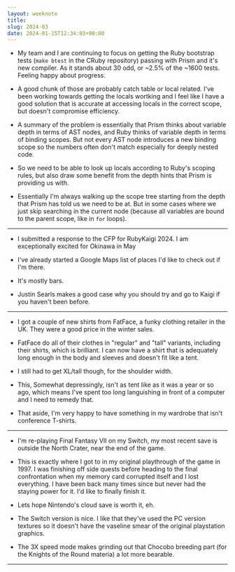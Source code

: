 ```yaml
---
layout: weeknote
title:
slug: 2024-03
date: 2024-01-15T12:34:03+00:00
---
```


- My team and I are continuing to focus on getting the Ruby bootstrap tests
  (`make btest` in the CRuby repository) passing with Prism and it's new
  compiler. As it stands about 30 odd, or ~2.5% of the ~1600 tests. Feeling
  happy about progress.
  
- A good chunk of those are probably catch table or local related. I've been
  working towards getting the locals wortking and I feel like I have a good
  solution that is accurate at accessing locals in the correct scope, but
  doesn't compromise efficiency.
  
- A summary of the problem is essentially that Prism thinks about variable depth
  in terms of AST nodes, and Ruby thinks of variable depth in terms of binding
  scopes. But not every AST node introduces a new binding scope so the numbers
  often don't match especially for deeply nested code.
  
- So we need to be able to look up locals according to Ruby's scoping rules, but
  also draw some benefit from the depth hints that Prism is providing us with.
  
- Essentially I'm always walking up the scope tree starting from the depth that
  Prism has told us we need to be at. But in some cases where we just skip
  searching in the current node (because all variables are bound to the parent
  scope, like in `for` loops).
  
<hr />

- I submitted a response to the CFP for RubyKaigi 2024. I am exceptionally
  excited for Okinawa in May

- I've already started a Google Maps list of places I'd like to check out if I'm
  there.
  
- It's mostly bars.

- Justin Searls makes a good case why you should try and go to Kaigi if you
  haven't been before.
  
<hr />
  
- I got a couple of new shirts from FatFace, a funky clothing retailer in the
  UK. They were a good price in the winter sales.

- FatFace do all of their clothes in "regular" and "tall" variants, including
  their shirts, which is brilliant. I can now have a shirt that is adequately
  long enough in the body and sleeves and doesn't fit like a tent.

- I still had to get XL/tall though, for the shoulder width. 

- This, Somewhat depressingly, isn't as tent like as it was a year or so ago,
  which means I've spent too long languishing in front of a computer and I need
  to remedy that.
  
- That aside, I'm very happy to have something in my wardrobe that isn't
  conference T-shirts.
  
<hr />

- I'm re-playing Final Fantasy VII on my Switch, my most recent save is outside
  the North Crater, near the end of the game.

- This is exactly where I got to in my original playthrough of the game
  in 1997. I was finishing off side quests before heading to the final
  confrontation when my memory card corrupted itself and I lost everything. I
  have been back many times since but never had the staying power for it. I'd
  like to finally finish it.
  
- Lets hope Nintendo's cloud save is worth it, eh.

- The Switch version is nice. I like that they've used the PC version textures
  so it doesn't have the vaseline smear of the original playstation graphics.
  
- The 3X speed mode makes grinding out that Chocobo breeding part (for the
  Knights of the Round materia) a lot more bearable.

<hr />
